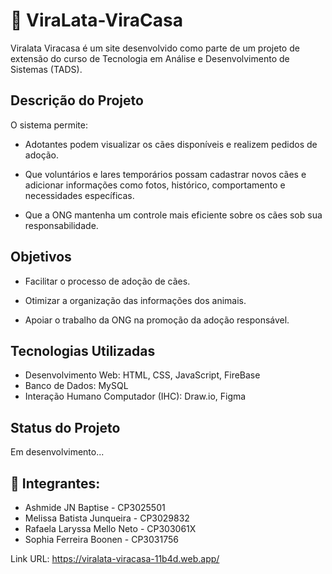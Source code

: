 # 🐶 ViraLata-ViraCasa 

Viralata Viracasa é um site desenvolvido como parte de um projeto de extensão do curso de Tecnologia em Análise e Desenvolvimento de Sistemas (TADS).

## Descrição do Projeto
O sistema permite:

- Adotantes podem visualizar os cães disponíveis e realizem pedidos de adoção.

- Que voluntários e lares temporários possam cadastrar novos cães e adicionar informações como fotos, histórico, comportamento e necessidades específicas.

- Que a ONG mantenha um controle mais eficiente sobre os cães sob sua responsabilidade.

## Objetivos
- Facilitar o processo de adoção de cães.

- Otimizar a organização das informações dos animais.

- Apoiar o trabalho da ONG na promoção da adoção responsável.

## Tecnologias Utilizadas
- Desenvolvimento Web: HTML, CSS, JavaScript, FireBase
- Banco de Dados: MySQL
- Interação Humano Computador (IHC): Draw.io, Figma


## Status do Projeto
Em desenvolvimento...

## 👥 Integrantes:
- Ashmide JN Baptise - CP3025501
- Melissa Batista Junqueira - CP3029832
- Rafaela Laryssa Mello Neto - CP303061X
- Sophia Ferreira Boonen - CP3031756

Link URL: https://viralata-viracasa-11b4d.web.app/
